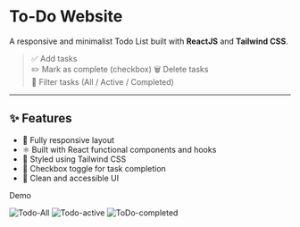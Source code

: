 # To-Do Website


A responsive and minimalist Todo List built with **ReactJS** and **Tailwind CSS**.

> ✅ Add tasks  
> ✏️ Mark as complete  (checkbox)
> 🗑️ Delete tasks  
> 📂 Filter tasks (All / Active / Completed)

---

## ✨ Features

- 📱 Fully responsive layout
- ⚛️ Built with React functional components and hooks
- 🎨 Styled using Tailwind CSS
- 🔘 Checkbox toggle for task completion
- 🧹 Clean and accessible UI

Demo

![Todo-All](https://github.com/user-attachments/assets/5ab7a9ce-e3b9-42ec-8008-31026e70a48d)
![Todo-active](https://github.com/user-attachments/assets/136d6f65-8862-4ce3-9960-0c0ec94b7f96)
![ToDo-completed](https://github.com/user-attachments/assets/050125ee-6b0b-4447-a4c1-491c50b4ddb6)



